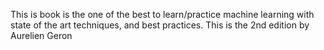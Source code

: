 This is book is the one of the best to learn/practice machine learning with state of the art techniques, and best practices.
This is the 2nd edition by Aurelien Geron

